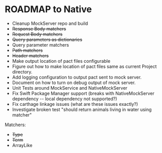 # ROADMAP to Native

- Cleanup MockServer repo and build
- ~~Response Body matchers~~
- ~~Request Body matchers~~
- ~~Query parameters as dictionaries~~
- Query parameter matchers
- ~~Path matchers~~
- ~~Header matchers~~
- Make output location of pact files configurable
- Figure out how to make location of pact files same as current Project directory.
- Add logging configuration to output pact sent to mock server.
- Document on how to turn on debug output of mock server.
- Unit Tests around MockService and NativeMockServer
- Fix Swift Package Manager support (breaks with NativeMockServer dependency -- local dependency not supported?)
- Fix carthage linkage issues (what are these issues exactly?)
- Investigate broken test "should return animals living in water using matcher"

Matchers:
- ~~Type~~
- ~~Term~~
- ArrayLike
